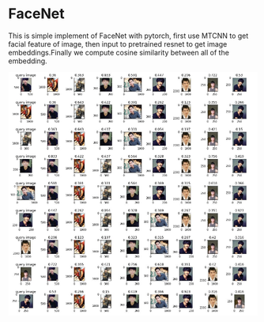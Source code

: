 # FaceNet
This is simple implement of FaceNet with pytorch, first use MTCNN to get facial feature of image, then input to pretrained resnet to get image embeddings.Finally we compute cosine similarity between all of the embedding.


![image](https://github.com/AppleHank/FaceNet/blob/main/output.jpg)
